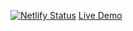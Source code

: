 [![Netlify Status](https://api.netlify.com/api/v1/badges/ab72ccbd-b656-4c03-9ccd-b8d9c8b98837/deploy-status)](https://app.netlify.com/sites/sleepy-lovelace-ab5289/deploys)
[Live Demo](https://sleepy-lovelace-ab5289.netlify.app/)
